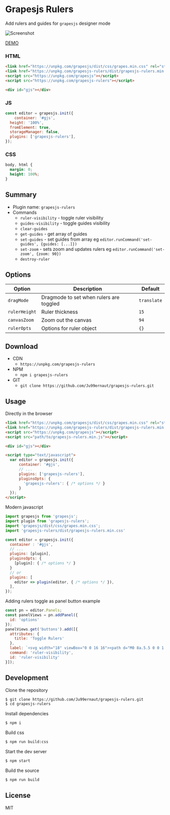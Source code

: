 # Grapesjs Rulers

Add rulers and guides for `grapesjs` designer mode

![Screenshot](https://i.imgur.com/3UA8t1E.png)

[DEMO](https://codepen.io/ju99ernaut/pen/NWNEWpV)

### HTML
```html
<link href="https://unpkg.com/grapesjs/dist/css/grapes.min.css" rel="stylesheet">
<link href="https://unpkg.com/grapesjs-rulers/dist/grapesjs-rulers.min.css" rel="stylesheet">
<script src="https://unpkg.com/grapesjs"></script>
<script src="https://unpkg.com/grapesjs-rulers"></script>

<div id="gjs"></div>
```

### JS
```js
const editor = grapesjs.init({
	container: '#gjs',
  height: '100%',
  fromElement: true,
  storageManager: false,
  plugins: ['grapesjs-rulers'],
});
```

### CSS
```css
body, html {
  margin: 0;
  height: 100%;
}
```


## Summary

* Plugin name: `grapesjs-rulers`
* Commands
    * `ruler-visibility` - toggle ruler visibility
    * `guides-visibility` - toggle guides visibility
    * `clear-guides`
    * `get-guides` - get array of guides
    * `set-guides` - set guides from array eg `editor.runCommand('set-guides', {guides: [...]})`
    * `set-zoom` - sets zoom and updates rulers eg `editor.runCommand('set-zoom', {zoom: 90})`
    * `destroy-ruler`


## Options

| Option | Description | Default |
|-|-|-
| `dragMode` | Dragmode to set when rulers are toggled | `translate` |
| `rulerHeight` | Ruler thickness | `15` |
| `canvasZoom` | Zoom out the canvas | `94` |
| `rulerOpts` | Options for ruler object | `{}` |



## Download

* CDN
  * `https://unpkg.com/grapesjs-rulers`
* NPM
  * `npm i grapesjs-rulers`
* GIT
  * `git clone https://github.com/Ju99ernaut/grapesjs-rulers.git`



## Usage

Directly in the browser
```html
<link href="https://unpkg.com/grapesjs/dist/css/grapes.min.css" rel="stylesheet"/>
<link href="https://unpkg.com/grapesjs-rulers/dist/grapesjs-rulers.min.css" rel="stylesheet">
<script src="https://unpkg.com/grapesjs"></script>
<script src="path/to/grapesjs-rulers.min.js"></script>

<div id="gjs"></div>

<script type="text/javascript">
  var editor = grapesjs.init({
      container: '#gjs',
      // ...
      plugins: ['grapesjs-rulers'],
      pluginsOpts: {
        'grapesjs-rulers': { /* options */ }
      }
  });
</script>
```

Modern javascript
```js
import grapesjs from 'grapesjs';
import plugin from 'grapesjs-rulers';
import 'grapesjs/dist/css/grapes.min.css';
import 'grapesjs-rulers/dist/grapesjs-rulers.min.css'

const editor = grapesjs.init({
  container : '#gjs',
  // ...
  plugins: [plugin],
  pluginsOpts: {
    [plugin]: { /* options */ }
  }
  // or
  plugins: [
    editor => plugin(editor, { /* options */ }),
  ],
});
```

Adding rulers toggle as panel button example
```js
const pn = editor.Panels;
const panelViews = pn.addPanel({
  id: 'options'
});
panelViews.get('buttons').add([{
  attributes: {
    title: 'Toggle Rulers'
  },
  label: `<svg width="18" viewBox="0 0 16 16"><path d="M0 8a.5.5 0 0 1 .5-.5h15a.5.5 0 0 1 0 1H.5A.5.5 0 0 1 0 8z"/><path d="M4 3h8a1 1 0 0 1 1 1v2.5h1V4a2 2 0 0 0-2-2H4a2 2 0 0 0-2 2v2.5h1V4a1 1 0 0 1 1-1zM3 9.5H2V12a2 2 0 0 0 2 2h8a2 2 0 0 0 2-2V9.5h-1V12a1 1 0 0 1-1 1H4a1 1 0 0 1-1-1V9.5z"/></svg>`,
  command: 'ruler-visibility',
  id: 'ruler-visibility'
}]);
```


## Development

Clone the repository

```sh
$ git clone https://github.com/Ju99ernaut/grapesjs-rulers.git
$ cd grapesjs-rulers
```

Install dependencies

```sh
$ npm i
```

Build css

```sh
$ npm run build:css
```

Start the dev server

```sh
$ npm start
```

Build the source

```sh
$ npm run build
```



## License

MIT
